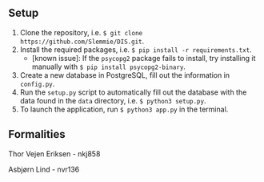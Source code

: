 ## Setup
1. Clone the repository, i.e. `$ git clone https://github.com/Slemmie/DIS.git`.
2. Install the required packages, i.e. `$ pip install -r requirements.txt`.
    - \[known issue\]: If the `psycopg2` package fails to install, try installing it manually with `$ pip install psycopg2-binary`.
3. Create a new database in PostgreSQL, fill out the information in `config.py`.
4. Run the `setup.py` script to automatically fill out the database with the data found in the `data` directory, i.e. `$ python3 setup.py`.
5. To launch the application, run `$ python3 app.py` in the terminal.

## Formalities
Thor Vejen Eriksen - nkj858

Asbjørn Lind - nvr136
